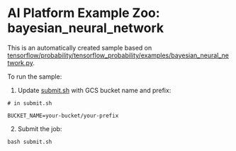 # AI Platform Example Zoo: bayesian_neural_network

This is an automatically created sample based on [tensorflow/probability/tensorflow_probability/examples/bayesian_neural_network.py](https://github.com/tensorflow/probability/blob/r0.6/tensorflow_probability/examples/bayesian_neural_network.py).

To run the sample:

1. Update [submit.sh](submit.sh) with GCS bucket name and prefix:

```
# in submit.sh

BUCKET_NAME=your-bucket/your-prefix
```

2. Submit the job:

```
bash submit.sh
```
